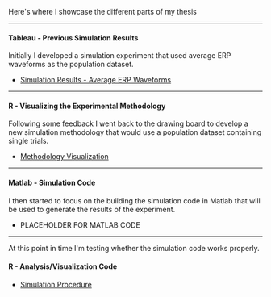 Here's where I showcase the different parts of my thesis

---
#### Tableau - Previous Simulation Results
Initially I developed a simulation experiment that used average ERP waveforms as the population dataset.
- [Simulation Results - Average ERP Waveforms]("https://richard-j-obrien.github.io/2020-03-23-Simulation-Results-Using-Average-ERP-Waveforms/")

---
#### R - Visualizing the Experimental Methodology
Following some feedback I went back to the drawing board to develop a new simulation methodology that would use a population dataset containing single trials.

- [Methodology Visualization]("https://richard-j-obrien.github.io/2020-03-20-Methodology-Visualization/")

---
#### Matlab - Simulation Code
I then started to focus on the building the simulation code in Matlab that will be used to generate the results of the experiment.

- PLACEHOLDER FOR MATLAB CODE


---
At this point in time I'm testing whether the simulation code works properly.

#### R - Analysis/Visualization Code
- [Simulation Procedure](https://richard-j-obrien.github.io/2020-03-21-new-simulation-procedure/)
